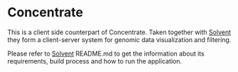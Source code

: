# Concentrate

This is a client side counterpart of Concentrate.
Taken together with [Solvent](https://github.com/parseq/solvent) they form a client-server system for genomic data visualization and filtering.

Please refer to [Solvent](https://github.com/parseq/solvent) README.md to get the information about its requirements, build process and how to run the application.
